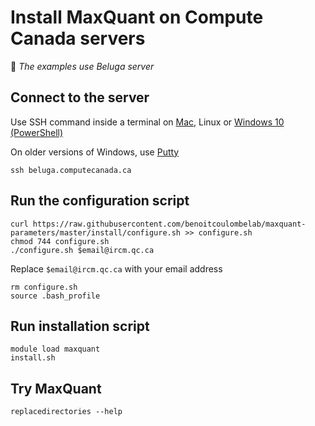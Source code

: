 # Install MaxQuant on Compute Canada servers

:memo: *The examples use Beluga server*

## Connect to the server

Use SSH command inside a terminal on [Mac](https://support.apple.com/en-ca/guide/terminal/apd5265185d-f365-44cb-8b09-71a064a42125/mac), Linux or [Windows 10 (PowerShell)](https://www.howtogeek.com/662611/9-ways-to-open-powershell-in-windows-10/)

On older versions of Windows, use [Putty](https://www.putty.org)

```
ssh beluga.computecanada.ca
```

## Run the configuration script

```
curl https://raw.githubusercontent.com/benoitcoulombelab/maxquant-parameters/master/install/configure.sh >> configure.sh
chmod 744 configure.sh
./configure.sh $email@ircm.qc.ca
```

Replace `$email@ircm.qc.ca` with your email address

```
rm configure.sh
source .bash_profile
```

## Run installation script

```
module load maxquant
install.sh
```

## Try MaxQuant

```
replacedirectories --help
```
